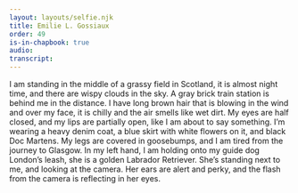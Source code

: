 ```yaml
---
layout: layouts/selfie.njk
title: Emilie L. Gossiaux
order: 49
is-in-chapbook: true
audio:
transcript:
---
```


I am standing in the middle of a grassy field in Scotland, it is almost night time, and there are wispy clouds in the sky. A gray brick train station is behind me in the distance. I have long brown hair that is blowing in the wind and over my face, it is chilly and the air smells like wet dirt. My eyes are half closed, and my lips are partially open, like I am about to say something. I’m wearing a heavy denim coat, a blue skirt with white flowers on it, and black Doc Martens. My legs are covered in goosebumps, and I am tired from the journey to Glasgow. In my left hand, I am holding onto my guide dog London’s leash, she is a golden Labrador Retriever. She’s standing next to me, and looking at the camera. Her ears are alert and perky, and the flash from the camera is reflecting in her eyes.
